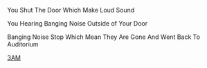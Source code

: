 You Shut The Door Which Make Loud Sound

You Hearing Banging Noise Outside of Your Door

Banging Noise Stop Which Mean They Are Gone And Went Back To Auditorium

[3AM](../../option/3AM.md)
